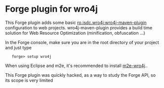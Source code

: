 Forge plugin for wro4j
======================

This Forge plugin adds some basic [ro.isdc.wro4j:wro4j-maven-plugin](http://code.google.com/p/wro4j/wiki/MavenPlugin) configuration to web projects.
wro4j-maven-plugin provides a build time solution for Web Resource Optimization (minification, obfuscation ...)

In the Forge console, make sure you are in the root directory of your project and just type

       forge> setup wro4j

When using Eclipse and m2e, it's recommended to install [m2e-wro4j](https://community.jboss.org/en/tools/blog/2012/01/17/css-and-js-minification-using-eclipse-maven-and-wro4j)..

This Forge plugin was quickly hacked, as a way to study the Forge API, so its scope is very limited
